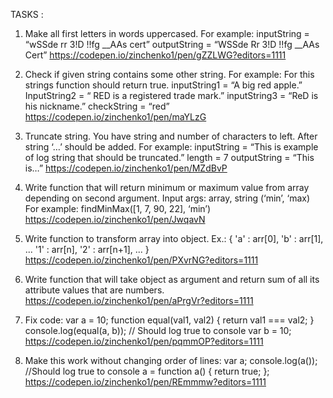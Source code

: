 TASKS :
1. Make all first letters in words uppercased.
For example:
  inputString = “wSSde rr 3!D !!fg __AAs cert”
  outputString = “WSSde Rr 3!D !!fg __AAs Cert”
https://codepen.io/zinchenko1/pen/gZZLWG?editors=1111

2. Check if given string contains some other string.
For example: For this strings function should return true.
inputString1 = “A big red apple.”
InputString2 = “ RED is a registered trade mark.”
inputString3 = “ReD is his nickname.”
checkString = “red”
https://codepen.io/zinchenko1/pen/maYLzG

3. Truncate string. You have string and number of characters to left. After string ‘…’ should be added.
For example:
  inputString = “This is example of log string that should be truncated.”
  length = 7
  outputString = “This is…”
https://codepen.io/zinchenko1/pen/MZdBvP

4. Write function that will return minimum or maximum value from array depending on second argument. 
    Input args: array, string (‘min’, ‘max)
    For example: findMinMax([1, 7, 90, 22], ‘min’)
https://codepen.io/zinchenko1/pen/JwqavN

5. Write function to transform array into object. 
Ex.:
{
'a' : arr[0],
'b' : arr[1],
...
'1' : arr[n],
'2' : arr[n+1],
...
}
https://codepen.io/zinchenko1/pen/PXvrNG?editors=1111

6. Write function that will take object as argument and return sum of all its attribute values that are numbers.
https://codepen.io/zinchenko1/pen/aPrgVr?editors=1111

7. Fix code:
var a = 10;
function equal(val1, val2) {
return val1 === val2;
}
console.log(equal(a, b)); // Should log true to console
var b = 10;
https://codepen.io/zinchenko1/pen/pqmmOP?editors=1111

8. Make this work without changing order of lines:
       var a;
       console.log(a()); //Should log true to console
       a = function a() {
       return true;
       };
https://codepen.io/zinchenko1/pen/REmmmw?editors=1111


